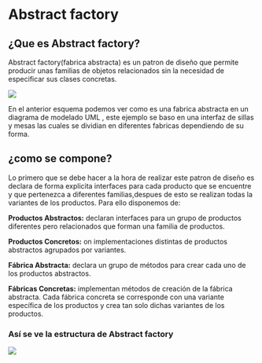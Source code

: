 # Abstract factory

## ¿Que es Abstract factory?
 Abstract factory(fabrica abstracta) es un patron de diseño que permite producir unas familias de objetos relacionados sin la necesidad de especificar sus clases concretas.

![](https://refactoring.guru/images/patterns/diagrams/abstract-factory/solution2.png?id%3D53975d6e4714c6f942633a879f7ac571)

En el anterior esquema podemos ver como es una fabrica abstracta en un diagrama de modelado UML , este ejemplo se baso en una interfaz de sillas y mesas las cuales se dividian en diferentes fabricas dependiendo de su forma. 

## ¿como se compone?
Lo primero que se debe hacer a la hora de realizar este patron de diseño es declara de forma explicita interfaces para cada producto que se encuentre y que pertenezca a diferentes familias,despues de esto se realizan todas la variantes de los productos. Para ello disponemos de:

**Productos Abstractos:** declaran interfaces para un grupo de productos diferentes pero relacionados que forman una familia de productos.

**Productos Concretos:** on implementaciones distintas de productos abstractos agrupados por variantes.

**Fábrica Abstracta:** declara un grupo de métodos para crear cada uno de los productos abstractos.

**Fábricas Concretas:** implementan métodos de creación de la fábrica abstracta. Cada fábrica concreta se corresponde con una variante específica de los productos y crea tan solo dichas variantes de los productos.

### Así se ve la estructura de Abstract factory

![](https://refactoring.guru/images/patterns/diagrams/abstract-factory/structure-indexed.png?id%3D6ae1c99cbd90cf58753c633624fb1a04)

